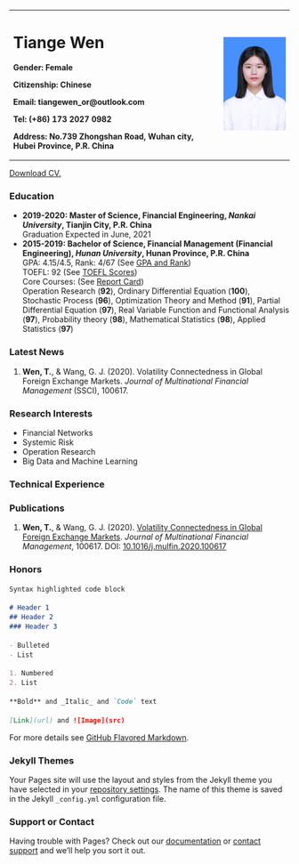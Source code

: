 <table border="0">
  <tr>
    <td width="75%">
      <h1>Tiange Wen</h1>
      <p><b>Gender: Female</b></p>
      <p><b>Citizenship: Chinese</b></p>
      <p><b>Email: tiangewen_or@outlook.com</b></p>
      <p><b>Tel: (+86) 173 2027 0982</b></p>
      <p><b>Address: No.739 Zhongshan Road, Wuhan city, Hubei Province, P.R. China</b></p>
    </td>
    <td width="25%">
      <img src="/wentg_photo.jpg" width="100%">     
    </td>
  </tr>
</table>  

[Download CV.](/wentg_cv.pdf)

### Education
- **2019-2020: Master of Science, Financial Engineering, _Nankai University_, Tianjin City, P.R. China**  
Graduation Expected in June, 2021
- **2015-2019: Bachelor of Science, Financial Management (Financial Engineering), _Hunan University_, Hunan Province, P.R. China**  
  GPA: 4.15/4.5, Rank: 4/67 (See [GPA and Rank](/gpa&rank.jpg))  
  TOEFL: 92 (See [TOEFL Scores](/toefl.jpg))  
  Core Courses: (See [Report Card](/reportcard.pdf))    
Operation Research (**92**), Ordinary Differential Equation (**100**), Stochastic Process (**96**), Optimization Theory and Method (**91**), Partial Differential Equation (**97**), Real Variable Function and Functional Analysis (**97**), Probability theory (**98**), Mathematical Statistics (**98**), Applied Statistics (**97**)  

### Latest News
1. **Wen, T.**, & Wang, G. J. (2020). Volatility Connectedness in Global Foreign Exchange Markets. _Journal of Multinational Financial Management_ (SSCI), 100617.  

### Research Interests
- Financial Networks
- Systemic Risk
- Operation Research
- Big Data and Machine Learning

### Technical Experience
### Publications
1. **Wen, T.**, & Wang, G. J. (2020). [Volatility Connectedness in Global Foreign Exchange Markets](/VCGFM.pdf). _Journal of Multinational Financial Management_, 100617. DOI: [10.1016/j.mulfin.2020.100617](https://linkinghub.elsevier.com/retrieve/pii/S1042444X20300062)  

### Honors

```markdown
Syntax highlighted code block

# Header 1
## Header 2
### Header 3

- Bulleted
- List

1. Numbered
2. List

**Bold** and _Italic_ and `Code` text

[Link](url) and ![Image](src)
```

For more details see [GitHub Flavored Markdown](https://guides.github.com/features/mastering-markdown/).

### Jekyll Themes

Your Pages site will use the layout and styles from the Jekyll theme you have selected in your [repository settings](https://github.com/Tiangewen-1125/tiangewen.github.io/settings). The name of this theme is saved in the Jekyll `_config.yml` configuration file.

### Support or Contact

Having trouble with Pages? Check out our [documentation](https://help.github.com/categories/github-pages-basics/) or [contact support](https://github.com/contact) and we’ll help you sort it out.
